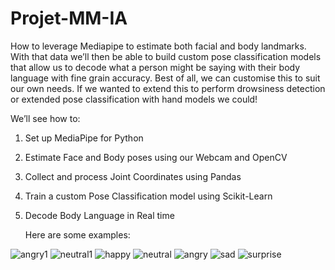 # Projet-MM-IA
How to leverage Mediapipe to estimate both facial and body landmarks. With that data we’ll then be able to build custom pose classification models that allow us to decode what a person might be saying with their body language with fine grain accuracy. Best of all, we can customise this to suit our own needs. If we wanted to extend this to perform drowsiness detection or extended pose classification with hand models we could! 

We’ll see how to:
1. Set up MediaPipe for Python 
2. Estimate Face and Body poses using our Webcam and OpenCV
3. Collect and process Joint Coordinates using Pandas
4. Train a custom Pose Classification model using Scikit-Learn
5. Decode Body Language in Real time
   
    Here are some examples:


 ![angry1](https://github.com/asmakhoualdia98/Projet-MM-IA/assets/89219090/0b23381c-c224-4bb2-ad57-b8ebc30122c8)
![neutral1](https://github.com/asmakhoualdia98/Projet-MM-IA/assets/89219090/0c7f4e35-6629-465b-9f98-10edbc85bad6)
![happy](https://github.com/asmakhoualdia98/Projet-MM-IA/assets/89219090/76eb78d0-fd0e-4bae-95b2-689e98a762d2)
![neutral](https://github.com/asmakhoualdia98/Projet-MM-IA/assets/89219090/c329e26a-e58d-4b87-9f77-2d63bd00cb4a)
![angry](https://github.com/asmakhoualdia98/Projet-MM-IA/assets/89219090/c0fa52bb-db14-481e-8bd4-579be73f60b5)
![sad](https://github.com/asmakhoualdia98/Projet-MM-IA/assets/89219090/a6bb8f65-7dcf-4c92-8e02-2a9f06970600)
![surprise](https://github.com/asmakhoualdia98/Projet-MM-IA/assets/89219090/cf3515a1-c388-468f-bb86-5aaa775af45d)


